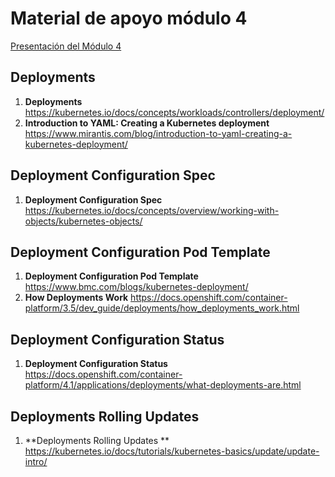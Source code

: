 # Material de apoyo módulo 4

[Presentación del Módulo 4](https://1drv.ms/p/s!AoX_zvfKf0RXj8sk9x8ishK2UuRUhQ?e=3yYKJN "Presentación")

## Deployments

1. **Deployments** https://kubernetes.io/docs/concepts/workloads/controllers/deployment/  
2. **Introduction to YAML: Creating a Kubernetes deployment** https://www.mirantis.com/blog/introduction-to-yaml-creating-a-kubernetes-deployment/ 

## Deployment Configuration Spec

1. **Deployment Configuration Spec** https://kubernetes.io/docs/concepts/overview/working-with-objects/kubernetes-objects/ 

## Deployment Configuration Pod Template 

1. **Deployment Configuration Pod Template** https://www.bmc.com/blogs/kubernetes-deployment/ 
2. **How Deployments Work** https://docs.openshift.com/container-platform/3.5/dev_guide/deployments/how_deployments_work.html

## Deployment Configuration Status

1. **Deployment Configuration Status** https://docs.openshift.com/container-platform/4.1/applications/deployments/what-deployments-are.html 

## Deployments Rolling Updates 

1. **Deployments Rolling Updates **  https://kubernetes.io/docs/tutorials/kubernetes-basics/update/update-intro/
